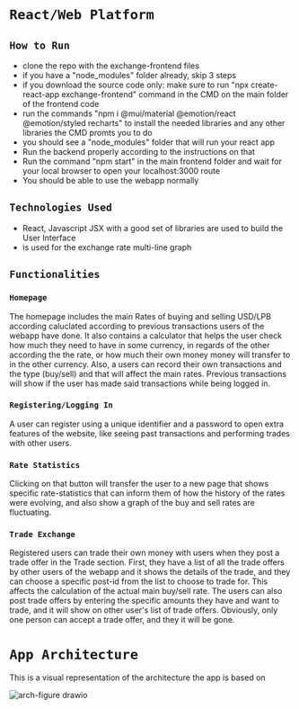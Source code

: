 # `React/Web Platform`

## `How to Run`
- clone the repo with the exchange-frontend files
- if you have a "node_modules" folder already, skip 3 steps
- if you download the source code only: make sure to run "npx create-react-app exchange-frontend" command in the CMD on the main folder of the frontend code
- run the commands "npm i @mui/material @emotion/react @emotion/styled recharts" to install the needed libraries and any other libraries the CMD promts you to do
- you should see a "node_modules" folder that will run your react app
- Run the backend properly according to the instructions on that
- Run the command "npm start" in the main frontend folder and wait for your local browser to open your localhost:3000 route
- You should be able to use the webapp normally

## `Technologies Used`
- React, Javascript JSX with a good set of libraries are used to build the User Interface
- [<Recharts/>](https://recharts.org/en-US/) is used for the exchange rate multi-line graph

## `Functionalities`

### `Homepage`
The homepage includes the main Rates of buying and selling USD/LPB according caluclated according to previous transactions users of the webapp have done. It also contains a calculator that helps the user check how much they need to have in some currency, in regards of the other according the the rate, or how much their own money money will transfer to in the other currency. Also, a users can record their own transactions and the type (buy/sell) and that will affect the main rates. Previous transactions will show if the user has made said transactions while being logged in.

### `Registering/Logging In`
A user can register using a unique identifier and a password to open extra features of the website, like seeing past transactions and performing trades with other users.

### `Rate Statistics`
Clicking on that button will transfer the user to a new page that shows specific rate-statistics that can inform them of how the history of the rates were evolving, and also show a graph of the buy and sell rates are fluctuating.

### `Trade Exchange`
Registered users can trade their own money with users when they post a trade offer in the Trade section. First, they have a list of all the trade offers by other users of the webapp and it shows the details of the trade, and they can choose a specific post-id from the list to choose to trade for. This affects the calculation of the actual main buy/sell rate.
The users can also post trade offers by entering the specific amounts they have and want to trade, and it will show on other user's list of trade offers. Obviously, only one person can accept a trade offer, and they it will be gone.

# `App Architecture`
This is a visual representation of the architecture the app is based on 

![arch-figure drawio](https://user-images.githubusercontent.com/63451559/168114539-0f19c79a-85c6-43f3-9447-703c4ab69a2e.png)
